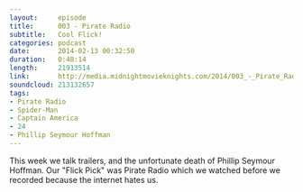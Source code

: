 ```yaml
---
layout:     episode
title:      003 - Pirate Radio
subtitle:   Cool Flick!
categories: podcast
date:       2014-02-13 00:32:50
duration:   0:48:14
length:     21913514
link:       http://media.midnightmovieknights.com/2014/003_-_Pirate_Radio.m4a
soundcloud: 213132657
tags:
- Pirate Radio
- Spider-Man
- Captain America
- 24
- Phillip Seymour Hoffman
---
```

This week we talk trailers, and the unfortunate death of Phillip Seymour Hoffman. Our "Flick Pick" was Pirate Radio which we watched before we recorded because the internet hates us.